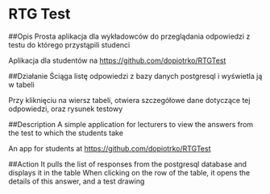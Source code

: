 # RTG Test

##Opis
Prosta aplikacja dla wykładowców do przeglądania odpowiedzi z testu do którego przystąpili studenci

Aplikacja dla studentów na https://github.com/dopiotrko/RTGTest

##Działanie
Ściąga listę odpowiedzi z bazy danych postgresql i wyświetla ją w tabeli

Przy kliknięciu na wiersz tabeli, otwiera szczegółowe dane dotyczące tej odpowiedzi, oraz rysunek testowy

##Description
A simple application for lecturers to view the answers from the test to which the students take

An app for students at https://github.com/dopiotrko/RTGTest

##Action
It pulls the list of responses from the postgresql database and displays it in the table
When clicking on the row of the table, it opens the details of this answer, and a test drawing